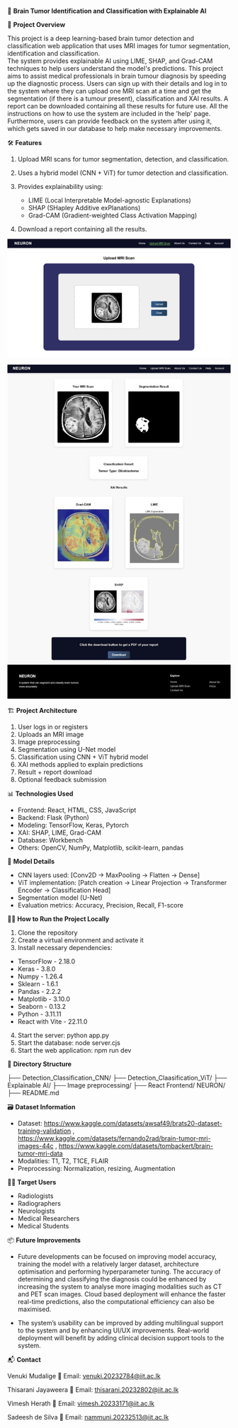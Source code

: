 🧠 **Brain Tumor Identification and Classification with Explainable AI** 

📌 **Project Overview** 

This project is a deep learning-based brain tumor detection and classification web application that uses MRI images for tumor segmentation, identification and classification.  
The system provides explainable AI using LIME, SHAP, and Grad-CAM techniques to help users understand the model's predictions. This project aims to assist medical professionals
in brain tumour diagnosis by speeding up the diagnostic process. Users can sign up with their details and log in to the system where they can upload one MRI scan at a time and
get the segmentation (if there is a tumour present), classification and XAI results. A report can be downloaded containing all these results for future use. All the instructions
on how to use the system are included in the 'help' page. Furthermore, users can provide feedback on the system after using it, which gets saved in our database to help make
necessary improvements. 

🛠️ **Features** 

1. Upload MRI scans for tumor segmentation, detection, and classification.
2. Uses a hybrid model (CNN + ViT) for tumor detection and classification.
3. Provides explainability using: 

   - LIME (Local Interpretable Model-agnostic Explanations)
   - SHAP (SHapley Additive exPlanations) 
   - Grad-CAM (Gradient-weighted Class Activation Mapping) 

4. Download a report containing all the results.
   

![image alt](https://github.com/TharinsaMudalige/Neuron-Brain_Tumor_Detection_Classification_with_XAI/blob/2865a356620a37df6cba8d3084aaa5ee371e3408/Readme_images/img_1.png)


![image alt](https://github.com/TharinsaMudalige/Neuron-Brain_Tumor_Detection_Classification_with_XAI/blob/2865a356620a37df6cba8d3084aaa5ee371e3408/Readme_images/img_2.jpg)

🏗️ **Project Architecture** 

1. User logs in or registers 
2. Uploads an MRI image 
3. Image preprocessing 
4. Segmentation using U-Net model 
5. Classification using CNN + ViT hybrid model
6. XAI methods applied to explain predictions 
7. Result + report download 
8. Optional feedback submission 

📊 **Technologies Used** 

- Frontend: React, HTML, CSS, JavaScript
- Backend: Flask (Python) 
- Modeling: TensorFlow, Keras, Pytorch
- XAI: SHAP, LIME, Grad-CAM 
- Database: Workbench 
- Others: OpenCV, NumPy, Matplotlib, scikit-learn, pandas 

🧪 **Model Details** 

- CNN layers used: [Conv2D → MaxPooling → Flatten → Dense] 
- ViT implementation: [Patch creation → Linear Projection → Transformer Encoder → Classification Head] 
- Segmentation model (U-Net)
- Evaluation metrics: Accuracy, Precision, Recall, F1-score 

🧑‍💻 **How to Run the Project Locally** 

1. Clone the repository 
2. Create a virtual environment and activate it 
3. Install necessary dependencies:  

- TensorFlow - 2.18.0 
- Keras - 3.8.0 
- Numpy - 1.26.4
- Sklearn - 1.6.1
- Pandas - 2.2.2
- Matplotlib - 3.10.0
- Seaborn - 0.13.2 
- Python - 3.11.11
- React with Vite - 22.11.0 
 
4. Start the server: python app.py
5. Start the database: node server.cjs
6. Start the web application: npm run dev 

📁 **Directory Structure** 

├── Detection_Classification_CNN/ 
├── Detection_Claasification_ViT/ 
├── Explainable AI/ 
├── Image preprocessing/ 
├── React Frontend/ NEURON/ 
├── README.md 

🗃️ **Dataset Information** 

- Dataset: https://www.kaggle.com/datasets/awsaf49/brats20-dataset-training-validation , https://www.kaggle.com/datasets/fernando2rad/brain-tumor-mri-images-44c ,
  https://www.kaggle.com/datasets/tombackert/brain-tumor-mri-data
- Modalities: T1, T2, T1CE, FLAIR 
- Preprocessing: Normalization, resizing, Augmentation  

👩‍⚕️ **Target Users** 

- Radiologists
- Radiographers
- Neurologists 
- Medical Researchers
- Medical Students 

📦 **Future Improvements** 

- Future developments can be focused on improving model accuracy, training the model with a relatively larger dataset, architecture optimisation and performing hyperparameter tuning.
The accuracy of determining and classifying the diagnosis could be enhanced by increasing the system to analyse more imaging modalities such as CT and PET scan images. Cloud based
deployment will enhance the faster real-time predictions, also the computational efficiency can also be maximised.  

- The system’s usability can be improved by adding multilingual support to the system and by enhancing UI/UX improvements. Real-world deployment will benefit by adding clinical decision
support tools to the system.  

📬 **Contact** 

Venuki Mudalige 
📧 Email: venuki.20232784@iit.ac.lk  

Thisarani Jayaweera 
📧 Email: thisarani.20232802@iit.ac.lk  

Vimesh Herath 
📧 Email: vimesh.20233171@iit.ac.lk   

Sadeesh de Silva
📧 Email: nammuni.20232513@iit.ac.lk 

 
